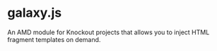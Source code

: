 galaxy.js
=========

An AMD module for Knockout projects that allows you to inject HTML fragment templates on demand.

